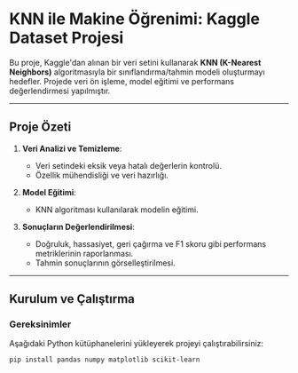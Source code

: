 # KNN ile Makine Öğrenimi: Kaggle Dataset Projesi

Bu proje, Kaggle'dan alınan bir veri setini kullanarak **KNN (K-Nearest Neighbors)** algoritmasıyla bir sınıflandırma/tahmin modeli oluşturmayı hedefler. Projede veri ön işleme, model eğitimi ve performans değerlendirmesi yapılmıştır.

---

## Proje Özeti

1. **Veri Analizi ve Temizleme**:
   - Veri setindeki eksik veya hatalı değerlerin kontrolü.
   - Özellik mühendisliği ve veri hazırlığı.
   
2. **Model Eğitimi**:
   - KNN algoritması kullanılarak modelin eğitimi.
   
3. **Sonuçların Değerlendirilmesi**:
   - Doğruluk, hassasiyet, geri çağırma ve F1 skoru gibi performans metriklerinin raporlanması.
   - Tahmin sonuçlarının görselleştirilmesi.

---

## Kurulum ve Çalıştırma

### Gereksinimler

Aşağıdaki Python kütüphanelerini yükleyerek projeyi çalıştırabilirsiniz:
```bash
pip install pandas numpy matplotlib scikit-learn
